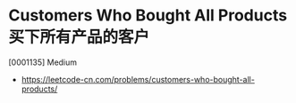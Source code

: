 # Customers Who Bought All Products 买下所有产品的客户

[0001135] Medium

- https://leetcode-cn.com/problems/customers-who-bought-all-products/
